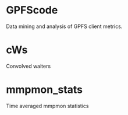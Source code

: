 # GPFScode
Data mining and analysis of GPFS client metrics.

# cWs
Convolved waiters

# mmpmon\_stats
Time averaged mmpmon statistics
